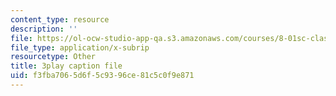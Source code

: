```yaml
---
content_type: resource
description: ''
file: https://ol-ocw-studio-app-qa.s3.amazonaws.com/courses/8-01sc-classical-mechanics-fall-2016/f3fba7065d6f5c9396ce81c5c0f9e871_IV9NhNIrrDw.vtt
file_type: application/x-subrip
resourcetype: Other
title: 3play caption file
uid: f3fba706-5d6f-5c93-96ce-81c5c0f9e871
---
```

